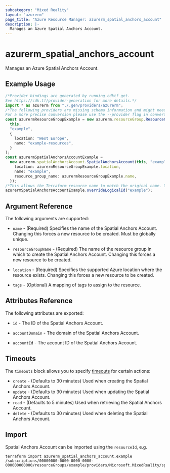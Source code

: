 ```yaml
---
subcategory: "Mixed Reality"
layout: "azurerm"
page_title: "Azure Resource Manager: azurerm_spatial_anchors_account"
description: |-
  Manages an Azure Spatial Anchors Account.
---
```


# azurerm\_spatial\_anchors\_account

Manages an Azure Spatial Anchors Account.

## Example Usage

```typescript
/*Provider bindings are generated by running cdktf get.
See https://cdk.tf/provider-generation for more details.*/
import * as azurerm from "./.gen/providers/azurerm";
/*The following providers are missing schema information and might need manual adjustments to synthesize correctly: azurerm.
For a more precise conversion please use the --provider flag in convert.*/
const azurermResourceGroupExample = new azurerm.resourceGroup.ResourceGroup(
  this,
  "example",
  {
    location: "West Europe",
    name: "example-resources",
  }
);
const azurermSpatialAnchorsAccountExample =
  new azurerm.spatialAnchorsAccount.SpatialAnchorsAccount(this, "example_1", {
    location: azurermResourceGroupExample.location,
    name: "example",
    resource_group_name: azurermResourceGroupExample.name,
  });
/*This allows the Terraform resource name to match the original name. You can remove the call if you don't need them to match.*/
azurermSpatialAnchorsAccountExample.overrideLogicalId("example");

```

## Argument Reference

The following arguments are supported:

*   `name` - (Required) Specifies the name of the Spatial Anchors Account. Changing this forces a new resource to be created. Must be globally unique.

*   `resourceGroupName` - (Required) The name of the resource group in which to create the Spatial Anchors Account. Changing this forces a new resource to be created.

*   `location` - (Required) Specifies the supported Azure location where the resource exists. Changing this forces a new resource to be created.

*   `tags` - (Optional) A mapping of tags to assign to the resource.

## Attributes Reference

The following attributes are exported:

*   `id` - The ID of the Spatial Anchors Account.

*   `accountDomain` - The domain of the Spatial Anchors Account.

*   `accountId` - The account ID of the Spatial Anchors Account.

## Timeouts

The `timeouts` block allows you to specify [timeouts](https://www.terraform.io/language/resources/syntax#operation-timeouts) for certain actions:

* `create` - (Defaults to 30 minutes) Used when creating the Spatial Anchors Account.
* `update` - (Defaults to 30 minutes) Used when updating the Spatial Anchors Account.
* `read` - (Defaults to 5 minutes) Used when retrieving the Spatial Anchors Account.
* `delete` - (Defaults to 30 minutes) Used when deleting the Spatial Anchors Account.

## Import

Spatial Anchors Account can be imported using the `resourceId`, e.g.

```shell
terraform import azurerm_spatial_anchors_account.example /subscriptions/00000000-0000-0000-0000-000000000000/resourceGroups/example/providers/Microsoft.MixedReality/spatialAnchorsAccounts/example
```
